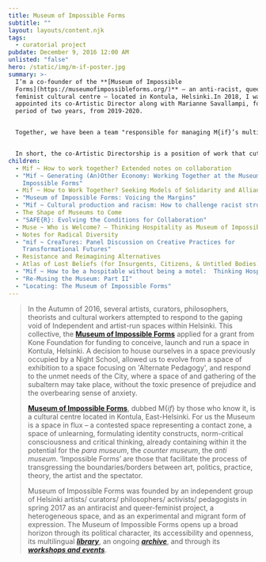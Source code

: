```yaml
---
title: Museum of Impossible Forms
subtitle: ""
layout: layouts/content.njk
tags:
  - curatorial project
pubdate: December 9, 2016 12:00 AM
unlisted: "false"
hero: /static/img/m-if-poster.jpg
summary: >-
  I’m a co-founder of the **[Museum of Impossible
  Forms](https://museumofimpossibleforms.org/)** – an anti-racist, queer
  feminist cultural centre – located in Kontula, Helsinki.In 2018, I was
  appointed its co-Artistic Director along with Marianne Savallampi, for a
  period of two years, from 2019-2020.


  Together, we have been a team "responsible for managing M{if}’s multilingual library and its ongoing archive, as well as the overall programming – including curating workshops and events, making coffee, maintaining the space and its day-to-day functioning, liaising with invited artists and performers, offering technical and documentation support, as well as managing finances and accounts”.


  In short, the co-Artistic Directorship is a position of work that cuts through multiple strata of infrastructural praxis, and as such, is a consolidated set of roles that normally (within an institutional setting) would be distributed through a hierarchical framework. Through multi-layered, recurrent work, we have aimed to create a space and ethos that facilitates the conditions for making significant interventions through cinema, performance, music, spoken word, visual arts, and activism based practices, discourses, and pedagogies.
children:
  - Mif ~ How to work together? Extended notes on collaboration
  - "Mif ~ Generating (An)Other Economy: Working Together at the Museum of
    Impossible Forms"
  - Mif ~ How to Work Together? Seeking Models of Solidarity and Alliance
  - "Museum of Impossible Forms: Voicing the Margins"
  - "Mif ~ Cultural production and racism: How to challenge racist structures"
  - The Shape of Museums to Come
  - "SAFE{R}: Evolving the Conditions for Collaboration"
  - Muse ~ Who is Welcome? – Thinking Hospitality as Museum of Impossible Forms
  - Notes for Radical Diversity
  - "mif ~ CreaTures: Panel Discussion on Creative Practices for
    Transformational Futures"
  - Resistance and Reimagining Alternatives
  - Atlas of Lost Beliefs (for Insurgents, Citizens, & Untitled Bodies)
  - "Mif ~ How to be a hospitable without being a motel:  Thinking Hospitalities"
  - "Re-Musing the Museum: Part II"
  - "Locating: The Museum of Impossible Forms"
---
```

> In the Autumn of 2016, several artists, curators, philosophers, theorists and cultural workers attempted to respond to the gaping void of Independent and artist-run spaces within Helsinki. This collective, the **[Museum of Impossible Forms](https://museumofimpossibleforms.org/)** applied for a grant from Kone Foundation for funding to conceive, launch and run a space in Kontula, Helsinki. A decision to house ourselves in a space previously occupied by a Night School, allowed us to evolve from a space of exhibition to a space focusing on 'Alternate Pedagogy', and respond to the unmet needs of the City, where a space of and gathering of the subaltern may take place, without the toxic presence of prejudice and the overbearing sense of anxiety.
>
> **[Museum of Impossible Forms](https://museumofimpossibleforms.org/)**, dubbed M{*if*} by those who know it, is a cultural centre located in Kontula, East-Helsinki. For us the Museum is a space in flux – a contested space representing a contact zone, a space of unlearning, formulating identity constructs, norm-critical consciousness and critical thinking, already containing within it the potential for the *para museum*, the *counter museum*, the *anti museum*. ‘Impossible Forms’ are those that facilitate the process of transgressing the boundaries/borders between art, politics, practice, theory, the artist and the spectator.
>
> Museum of Impossible Forms was founded by an independent group of Helsinki artists/ curators/ philosophers/ activists/ pedagogists in spring 2017 as an antiracist and queer-feminist project, a heterogeneous space, and as an experimental and migrant form of expression. The Museum of Impossible Forms opens up a broad horizon through its political character, its accessibility and openness, its multilingual ***[library](https://museumofimpossibleforms.org/library)***, an ongoing ***[archive](https://museumofimpossibleforms.org/archives)***, and through its ***[workshops and events](https://museumofimpossibleforms.org/events)***.